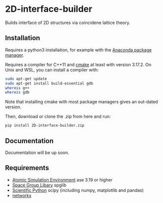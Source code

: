 # 2D-interface-builder

Builds interface of 2D structures via coincidene lattice theory.

## Installation

Requires a python3 installation, for example with the [Anaconda package manager](https://docs.conda.io/projects/conda/en/latest/user-guide/getting-started.html).

Requires a compiler for C++11 and [cmake](https://cmake.org/) at least with version 3.17.2. On Unix and WSL, you can install a compiler with:

```bash
sudo apt-get update
sudo apt-get install build-essential gdb
whereis g++
whereis gdb
```

Note that installing cmake with most package managers gives an out-dated version.

Then, download or clone the .zip from here and run:
```bash
pip install 2D-interface-builder.zip
```

## Documentation

Documentation will be up soon.

## Requirements

- [Atomic Simulation Environment](https://wiki.fysik.dtu.dk/ase/) ase 3.19 or higher
- [Space Group Libary](https://atztogo.github.io/spglib/python-spglib.html) spglib
- [Scientific Python](https://www.scipy.org/) scipy (including numpy, matplotlib and pandas)
- [networkx](https://networkx.github.io/documentation/stable/install.html)
